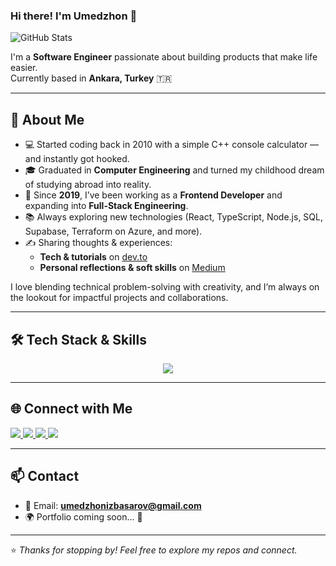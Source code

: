 ### Hi there! I'm Umedzhon 👋  

![GitHub Stats](https://github-readme-stats.vercel.app/api?username=umedsondoniyor&show_icons=true&theme=tokyonight)

I'm a **Software Engineer** passionate about building products that make life easier.  
Currently based in **Ankara, Turkey** 🇹🇷  

---

## 📖 About Me  

- 💻 Started coding back in 2010 with a simple C++ console calculator — and instantly got hooked.  
- 🎓 Graduated in **Computer Engineering** and turned my childhood dream of studying abroad into reality.  
- 🚀 Since **2019**, I’ve been working as a **Frontend Developer** and expanding into **Full-Stack Engineering**.  
- 📚 Always exploring new technologies (React, TypeScript, Node.js, SQL, Supabase, Terraform on Azure, and more).  
- ✍️ Sharing thoughts & experiences:  
  - **Tech & tutorials** on [dev.to](https://dev.to/umedzhon)  
  - **Personal reflections & soft skills** on [Medium](https://medium.com/@umedzhonizbasarov)  

I love blending technical problem-solving with creativity, and I’m always on the lookout for impactful projects and collaborations.  

---

## 🛠️ Tech Stack & Skills  

<p align="center">
  <img src="https://skillicons.dev/icons?i=js,ts,react,nextjs,redux,nodejs,express,graphql,postgresql,mysql,supabase,tailwind,sass,git,github,azure,python" />
</p>  

---

## 🌐 Connect with Me  

<p>
  <a href="https://twitter.com/UmedzhonIzbasar" target="_blank">
    <img src="https://img.shields.io/twitter/follow/UmedzhonIzbasar?label=Follow&style=social" />
  </a>
  <a href="https://www.linkedin.com/in/umedzhon-izbasarov/" target="_blank">
    <img src="https://img.shields.io/badge/LinkedIn-0077B5?logo=linkedin&logoColor=white&style=flat" />
  </a>
  <a href="https://medium.com/@umedzhonizbasarov" target="_blank">
    <img src="https://img.shields.io/badge/Medium-12100E?logo=medium&logoColor=white&style=flat" />
  </a>
  <a href="https://dev.to/umedzhon" target="_blank">
    <img src="https://img.shields.io/badge/dev.to-0A0A0A?logo=dev.to&logoColor=white&style=flat" />
  </a>
</p>  

---

## 📫 Contact  

- 📧 Email: **umedzhonizbasarov@gmail.com**  
- 🌍 Portfolio coming soon… 🚧  

---

⭐️ _Thanks for stopping by! Feel free to explore my repos and connect._  
